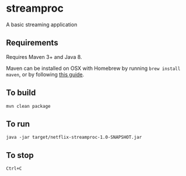 # streamproc
A basic streaming application

## Requirements
Requires Maven 3+ and Java 8. 

Maven can be installed on OSX with Homebrew by running `brew install maven`, or by following [this guide](https://maven.apache.org/install.html). 

## To build
`mvn clean package`

## To run
`java -jar target/netflix-streamproc-1.0-SNAPSHOT.jar`

## To stop
`Ctrl+C`
